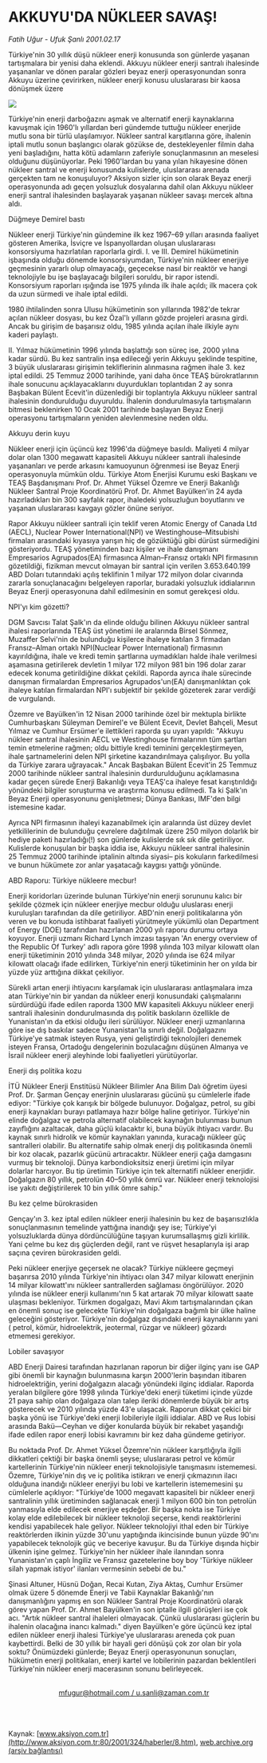 # AKKUYU'DA NÜKLEER SAVAŞ!

*Fatih Uğur - Ufuk Şanlı 2001.02.17*

<div>
 <p class="spot">
  Türkiye'nin 30 yıllık düşü  nükleer enerji konusunda son günlerde yaşanan  tartışmalara bir yenisi daha  eklendi. Akkuyu nükleer  enerji santralı ihalesinde  yaşananlar ve dönen paralar  gözleri beyaz enerji  operasyonundan sonra  Akkuyu üzerine çevirirken,  nükleer enerji konusu  uluslararası bir kaosa  dönüşmek üzere
 </p>
 <p class="metin">
 </p>
 <img border="0" src="/web/20020502044917im_/http://www.aksiyon.com.tr/2001/324/resimler/Akkuyu.jpg"/>
 <p class="metin">
  Türkiye'nin enerji darboğazını aşmak ve alternatif enerji kaynaklarına kavuşmak için 1960'lı yıllardan beri gündemde tuttuğu nükleer enerjide mutlu sona bir türlü ulaşılamıyor. Nükleer santral karşıtlarına göre, ihalenin iptali mutlu sonun başlangıcı olarak gözükse de, destekleyenler filmin daha yeni başladığını, hatta kötü adamların zaferiyle sonuçlanmasının an meselesi olduğunu düşünüyorlar. Peki 1960'lardan bu yana yılan hikayesine dönen nükleer santral ve enerji konusunda kulislerde, uluslararası arenada gerçekten tam ne konuşuluyor? Aksiyon sizler için son olarak Beyaz enerji operasyonunda adı geçen yolsuzluk dosyalarına dahil olan Akkuyu nükleer enerji santral ihalesinden başlayarak yaşanan nükleer savaşı mercek altına aldı.
 </p>
 <p class="metin">
  Düğmeye Demirel bastı
 </p>
 <p class="metin">
  Nükleer enerji Türkiye'nin gündemine ilk kez 1967–69 yılları arasında faaliyet gösteren Amerika, İsviçre ve İspanyollardan oluşan uluslararası konsorsiyuma hazırlatılan raporlarla girdi. I. ve III. Demirel hükümetinin işbaşında olduğu dönemde konsorsiyumdan, Türkiye'nin nükleer enerjiye geçmesinin yararlı olup olmayacağı, geçecekse nasıl bir reaktör ve hangi teknolojiyle bu işe başlayacağı bilgileri soruldu, bir rapor istendi. Konsorsiyum raporları ışığında ise 1975 yılında ilk ihale açıldı; ilk macera çok da uzun sürmedi ve ihale iptal edildi.
 </p>
 <p class="metin">
  1980 ihtilalinden sonra Ulusu hükümetinin son yıllarında 1982'de tekrar açılan nükleer dosyası, bu kez Özal'lı yılların gözde projeleri arasına girdi. Ancak bu girişim de başarısız oldu, 1985 yılında açılan ihale ilkiyle aynı kaderi paylaştı.
 </p>
 <p class="metin">
  II. Yılmaz hükümetinin 1996 yılında başlattığı son süreç ise, 2000 yılına kadar sürdü. Bu kez santralin inşa edileceği yerin Akkuyu şeklinde tespitine, 3 büyük uluslararası girişimin tekliflerinin alınmasına rağmen ihale 3. kez iptal edildi. 25 Temmuz 2000 tarihinde, yani daha önce TEAŞ bürokratlarının ihale sonucunu açıklayacaklarını duyurdukları toplantıdan 2 ay sonra Başbakan Bülent Ecevit'in düzenlediği bir toplantıyla Akkuyu nükleer santral ihalesinin dondurulduğu duyuruldu. İhalenin dondurulmasıyla tartışmaların bitmesi beklenirken 10 Ocak 2001 tarihinde başlayan Beyaz Enerji operasyonu tartışmaların yeniden alevlenmesine neden oldu.
 </p>
 <p class="metin">
  Akkuyu derin kuyu
 </p>
 <p class="metin">
  Nükleer enerji için üçüncü kez 1996'da düğmeye basıldı. Maliyeti 4 milyar dolar olan 1300 megawatt kapasiteli Akkuyu nükleer santrali ihalesinde yaşananları ve perde arkasını kamuoyunun öğrenmesi ise Beyaz Enerji operasyonuyla mümkün oldu. Türkiye Atom Enerjisi Kurumu eski Başkanı ve TEAŞ Başdanışmanı Prof. Dr. Ahmet Yüksel Özemre ve Enerji Bakanlığı Nükleer Santral Proje Koordinatörü Prof. Dr. Ahmet Bayülken'in 24 ayda hazırladıkları bin 300 sayfalık rapor, ihaledeki yolsuzluğun boyutlarını ve yaşanan uluslararası kavgayı gözler önüne seriyor.
 </p>
 <p class="metin">
  Rapor Akkuyu nükleer santrali için teklif veren Atomic Energy of Canada Ltd (AECL), Nuclear Power International(NPI) ve Westinghouse–Mitsubishi firmaları arasındaki kıyasıya yarışın hiç de gözüktüğü gibi dürüst sürmediğini gösteriyordu. TEAŞ yönetiminden bazı kişiler ve ihale danışmanı Empresarios Agrupados(EA) firmasınca Alman–Fransız ortaklı NPI firmasının gözetildiği, fizikman mevcut olmayan bir santral için verilen 3.653.640.199 ABD Doları tutarındaki açılış teklifinin 1 milyar 172 milyon dolar civarında zararla sonuçlanacağını belgeleyen raporlar, buradaki yolsuzluk iddialarının Beyaz Enerji operasyonuna dahil edilmesinin en somut gerekçesi oldu.
 </p>
 <p class="metin">
  NPI'yı kim gözetti?
 </p>
 <p class="metin">
  DGM Savcısı Talat Şalk'ın da elinde olduğu bilinen Akkuyu nükleer santral ihalesi raporlarında TEAŞ üst yönetimi ile aralarında Birsel Sönmez, Muzaffer Selvi'nin de bulunduğu kişilerce ihaleye katılan 3 firmadan Fransız–Alman ortaklı NPI(Nuclear Power International) firmasının kayırıldığına, ihale ve kredi temin şartlarına uymadıkları halde ihale verilmesi aşamasına getirilerek devletin 1 milyar 172 milyon 981 bin 196 dolar zarar edecek konuma getirildiğine dikkat çekildi. Raporda ayrıca ihale sürecinde danışman firmalardan Empresarios Agrupados'un(EA) danışmanlıktan çok ihaleye katılan firmalardan NPI'ı subjektif bir şekilde gözeterek zarar verdiği de vurgulandı.
 </p>
 <p class="metin">
  Özemre ve Bayülken'in 12 Nisan 2000 tarihinde özel bir mektupla birlikte Cumhurbaşkanı Süleyman Demirel'e ve Bülent Ecevit, Devlet Bahçeli, Mesut Yılmaz ve Cumhur Ersümer'e ilettikleri raporda şu uyarı yapıldı: "Akkuyu nükleer santral ihalesinin AECL ve Westinghouse firmalarının tüm şartları temin etmelerine rağmen; oldu bittiyle kredi teminini gerçekleştirmeyen, ihale şartnamelerini delen NPI şirketine kazandırılmaya çalışılıyor. Bu yolla da Türkiye zarara uğrayacak." Ancak Başbakan Bülent Ecevit'in 25 Temmuz 2000 tarihinde nükleer santral ihalesinin durdurulduğunu açıklamasına kadar geçen sürede Enerji Bakanlığı veya TEAŞ'ca ihaleye fesat karıştırıldığı yönündeki bilgiler soruşturma ve araştırma konusu edilmedi. Ta ki Şalk'ın Beyaz Enerji operasyonunu genişletmesi; Dünya Bankası, IMF'den bilgi istemesine kadar.
 </p>
 <p class="metin">
  Ayrıca NPI firmasının ihaleyi kazanabilmek için aralarında üst düzey devlet yetkililerinin de bulunduğu çevrelere dağıtılmak üzere 250 milyon dolarlık bir hediye paketi hazırladığı(!) son günlerde kulislerde sık sık dile getiriliyor. Kulislerde konuşulan bir başka iddia ise, Akkuyu nükleer santral ihalesinin 25 Temmuz 2000 tarihinde iptalinin altında siyasi– pis kokuların farkedilmesi ve bunun hükümete zor anlar yaşatacağı kaygısı yattığı yönünde.
 </p>
 <p class="metin">
  ABD Raporu: Türkiye nükleere mecbur!
 </p>
 <p class="metin">
  Enerji koridorları üzerinde bulunan Türkiye'nin enerji sorununu kalıcı bir şekilde çözmek için nükleer enerjiye mecbur olduğu uluslarası enerji kuruluşları tarafından da dile getiriliyor. ABD'nin enerji politikalarına yön veren ve bu konuda istihbarat faaliyeti yürütmeyle yükümlü olan Department of Energy (DOE) tarafından hazırlanan 2000 yılı raporu durumu ortaya koyuyor. Enerji uzmanı Richard Lynch imzası taşıyan 'An energy overview of the Republic Of Turkey' adlı rapora göre 1998 yılında 103 milyar kilowatt olan enerji tüketiminin 2010 yılında 348 milyar, 2020 yılında ise 624 milyar kilowatt olacağı ifade edilirken, Türkiye'nin enerji tüketiminin her on yılda bir yüzde yüz arttığına dikkat çekiliyor.
 </p>
 <p class="metin">
  Sürekli artan enerji ihtiyacını karşılamak için uluslararası antlaşmalara imza atan Türkiye'nin bir yandan da nükleer enerji konusundaki çalışmalarını sürdürdüğü ifade edilen raporda 1300 MW kapasiteli Akkuyu nükleer enerji santrali ihalesinin dondurulmasında dış politik baskıların özellikle de Yunanistan'ın da etkisi olduğu ileri sürülüyor. Nükleer enerji uzmanlarına göre ise dış baskılar sadece Yunanistan'la sınırlı değil. Doğalgazını Türkiye'ye satmak isteyen Rusya, yeni geliştirdiği teknolojileri denemek isteyen Fransa, Ortadoğu dengelerinin bozulacağını düşünen Almanya ve İsrail nükleer enerji aleyhinde lobi faaliyetleri yürütüyorlar.
 </p>
 <p class="metin">
  Enerji dış politika kozu
 </p>
 <p class="metin">
  İTÜ Nükleer Enerji Enstitüsü Nükleer Bilimler Ana Bilim Dalı öğretim üyesi Prof. Dr. Şarman Gençay enerjinin uluslararası gücünü şu cümlelerle ifade ediyor: "Türkiye çok karışık bir bölgede bulunuyor. Doğalgaz, petrol, su gibi enerji kaynakları burayı patlamaya hazır bölge haline getiriyor. Türkiye'nin elinde doğalgaz ve petrola alternatif olabilecek kaynağın bulunması bunun zayıflığını azaltacak, daha güçlü kılacaktır ki, buna büyük ihtiyacı vardır. Bu kaynak sınırlı hidrolik ve kömür kaynakları yanında, kuracağı nükleer güç santralleri olabilir. Bu alternatife sahip olmak enerji dış politikasında önemli bir koz olacak, pazarlık gücünü artıracaktır. Nükleer enerji çağa damgasını vurmuş bir teknoloji. Dünya karbondioksitsiz enerji üretimi için milyar dolarlar harcıyor. Bu tip üretimin Türkiye için tek alternatifi nükleer enerjidir. Doğalgazın 80 yıllık, petrolün 40–50 yıllık ömrü var. Nükleer enerji teknolojisi ise yakıtı değiştirilerek 10 bin yıllık ömre sahip."
 </p>
 <p class="metin">
  Bu kez çelme bürokrasiden
 </p>
 <p class="metin">
  Gençay'ın 3. kez iptal edilen nükleer enerji ihalesinin bu kez de başarısızlıkla sonuçlanmasının temelinde yattığına inandığı şey ise; Türkiye'yi yolsuzluklarda dünya dördüncülüğüne taşıyan kurumsallaşmış gizli kirlilik. Yani çelme bu kez dış güçlerden değil, rant ve rüşvet hesaplarıyla işi arap saçına çeviren bürokrasiden geldi.
 </p>
 <p class="metin">
  Peki nükleer enerjiye geçersek ne olacak? Türkiye nükleere geçmeyi başarırsa 2010 yılında Türkiye'nin ihtiyacı olan 347 milyar kilowatt enerjinin 14 milyar kilowatt'ını nükleer santrallerden sağlaması öngörülüyor. 2020 yılında ise nükleer enerji kullanımı'nın 5 kat artarak 70 milyar kilowatt saate ulaşması bekleniyor. Türkmen dogalgazı, Mavi Akım tartışmalarından çıkan en önemli sonuç ise gelecekte Türkiye'nin doğalgaza bağımlı bir ülke haline geleceğini gösteriyor. Türkiye'nin doğalgaz dışındaki enerji kaynaklarını yani ( petrol, kömür, hidroelektrik, jeotermal, rüzgar ve nükleer) gözardı etmemesi gerekiyor.
 </p>
 <p class="metin">
  Lobiler savaşıyor
 </p>
 <p class="metin">
  ABD Enerji Dairesi tarafından hazırlanan raporun bir diğer ilginç yanı ise GAP gibi önemli bir kaynağın bulunmasına karşın 2000'lerin başından itibaren hidroelektriğin, yerini doğalgazın alacağı yönündeki ilginç iddialar. Raporda yeralan bilgilere göre 1998 yılında Türkiye'deki enerji tüketimi içinde yüzde 21 paya sahip olan doğalgaza olan talep ileriki dönemlerde büyük bir artış gösterecek ve 2010 yılında yüzde 43'e ulaşacak. Raporun dikkat çekici bir başka yönü ise Türkiye'deki enerji lobileriyle ilgili iddialar. ABD ve Rus lobisi arasında Bakü—Ceyhan ve diğer konularda büyük bir rekabet yaşandığı ifade edilen rapor enerji lobisi kavramını bir kez daha gündeme getiriyor.
 </p>
 <p class="metin">
  Bu noktada Prof. Dr. Ahmet Yüksel Özemre'nin nükleer karşıtlığıyla ilgili dikkatleri çektiği bir başka önemli şeyse; uluslararası petrol ve kömür kartellerinin Türkiye'nin nükleer enerji teknolojisiyle tanışmasını istememesi. Özemre, Türkiye'nin dış ve iç politika istikrarı ve enerji çıkmazının ilacı olduğuna inandığı nükleer enerjiyi bu lobi ve kartellerin istememesini şu cümlelerle açıklıyor: "Türkiye'de 1000 megavatt kapasiteli bir nükleer enerji santralinin yıllık üretiminden sağlanacak enerji 1 milyon 600 bin ton petrolün yanmasıyla elde edilecek enerjiye eşdeğer. Bir başka nokta ise Türkiye kolay elde edilebilecek bir nükleer teknoloji seçerse, kendi reaktörlerini kendisi yapabilecek hale geliyor. Nükleer teknolojiyi ithal eden bir Türkiye reaktörlerden ilkinin yüzde 30'unu yaptığında ikincisinde bunun yüzde 90'ını yapabilecek teknolojik güç ve beceriye kavuşur. Bu da Türkiye dışında hiçbir ülkenin işine gelmez. Türkiye'nin her nükleer ihale ilanından sonra Yunanistan'ın çaplı İngiliz ve Fransız gazetelerine boy boy 'Türkiye nükleer silah yapmak istiyor' ilanları vermesinin sebebi de bu."
 </p>
 <p class="metin">
  Şinasi Altuner, Hüsnü Doğan, Recai Kutan, Ziya Aktaş, Cumhur Ersümer olmak üzere 5 dönemde Enerji ve Tabii Kaynaklar Bakanlığı'nın danışmanlığını yapmış en son Nükleer Santral Proje Koordinatörü olarak görev yapan Prof. Dr. Ahmet Bayülken'in son iptalle ilgili görüşleri ise çok acı. "Artık nükleer santral ihaleleri olmayacak. Çünkü uluslararası güçlerin bu ihalenin olacağına inancı kalmadı." diyen Bayülken'e göre üçüncü kez iptal edilen nükleer enerji ihalesi Türkiye'ye uluslararası areneda çok puan kaybettirdi. Belki de 30 yıllık bir hayali geri dönüşü çok zor olan bir yola soktu? Önümüzdeki günlerde; Beyaz Enerji operasyonunun sonuçları, hükümetin enerji politikaları, enerji kartel ve lobilerinin pazardan beklentileri Türkiye'nin nükleer enerji macerasının sonunu belirleyecek.
 </p>
 <br/>
 <center>
  <a class="anaorta" href="http://web.archive.org/web/20020502044917/mailto:mfugur@hotmail.com /  u.sanli@zaman.com.tr">
   mfugur@hotmail.com /  u.sanli@zaman.com.tr
  </a>
 </center>
 <br/>
 <br/>
 <br/>
</div>

Kaynak: [www.aksiyon.com.tr](http://www.aksiyon.com.tr:80/2001/324/haberler/8.htm), [web.archive.org (arşiv bağlantısı)](http://web.archive.org/web/20020502044917/http://www.aksiyon.com.tr:80/2001/324/haberler/8.htm)
